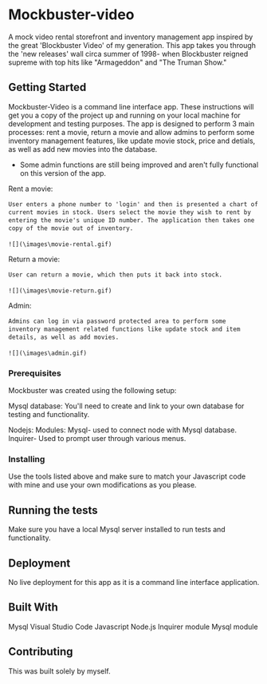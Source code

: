 # Mockbuster-video
A mock video rental storefront and inventory management app inspired by the great 'Blockbuster Video' of my generation. This app takes you through the 'new releases' wall circa summer of 1998- when Blockbuster reigned supreme with top hits like "Armageddon" and "The Truman Show."


## Getting Started

Mockbuster-Video is a command line interface app. These instructions will get you a copy of the project up and running on your local machine for development and testing purposes. The app is designed to perform 3 main processes: rent a movie, return a movie and allow admins to perform some inventory management features, like update movie stock, price and detials, as well as add new movies into the database.

* Some admin functions are still being improved and aren't fully functional on this version of the app.

Rent a movie:

    User enters a phone number to 'login' and then is presented a chart of current movies in stock. Users select the movie they wish to rent by entering the movie's unique ID number. The application then takes one copy of the movie out of inventory.

    ![](\images\movie-rental.gif)

Return a movie:

    User can return a movie, which then puts it back into stock.

    ![](\images\movie-return.gif)

    
Admin:

    Admins can log in via password protected area to perform some inventory management related functions like update stock and item details, as well as add movies. 

    ![](\images\admin.gif)

### Prerequisites

Mockbuster was created using the following setup:

Mysql database:
    You'll need to create and link to your own database for testing and functionality.

Nodejs: 
    Modules: 
        Mysql- used to connect node with Mysql database. 
        Inquirer- Used to prompt user through various menus.

### Installing

Use the tools listed above and make sure to match your Javascript code with mine and use your own modifications as you please.


## Running the tests

Make sure you have a local Mysql server installed to run tests and functionality.


## Deployment

No live deployment for this app as it is a command line interface application.


## Built With

Mysql
Visual Studio Code
Javascript
Node.js
Inquirer module
Mysql module

## Contributing 
This was built solely by myself.
